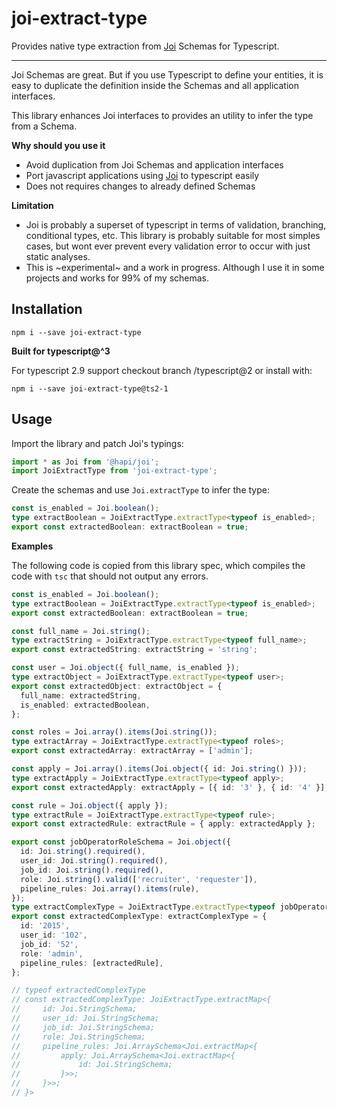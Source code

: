<!-- @format -->

# joi-extract-type

Provides native type extraction from [Joi](https://github.com/hapijs/joi) Schemas for Typescript.

---

Joi Schemas are great. But if you use Typescript to define your entities, it is easy to duplicate the definition inside the Schemas and all application interfaces.

This library enhances Joi interfaces to provides an utility to infer the type from a Schema.

**Why should you use it**

- Avoid duplication from Joi Schemas and application interfaces
- Port javascript applications using [Joi](https://github.com/hapijs/joi) to typescript easily
- Does not requires changes to already defined Schemas

**Limitation**

- Joi is probably a superset of typescript in terms of validation, branching, conditional types, etc. This library is probably suitable for most simples cases, but wont ever prevent every validation error to occur with just static analyses.
- This is ~experimental~ and a work in progress. Although I use it in some projects and works for 99% of my schemas.

## Installation

```
npm i --save joi-extract-type
```

**Built for typescript@^3**

For typescript 2.9 support checkout branch /typescript@2 or install with:

```
npm i --save joi-extract-type@ts2-1
```

## Usage

Import the library and patch Joi's typings:

```ts
import * as Joi from '@hapi/joi';
import JoiExtractType from 'joi-extract-type';
```

Create the schemas and use `Joi.extractType` to infer the type:

```ts
const is_enabled = Joi.boolean();
type extractBoolean = JoiExtractType.extractType<typeof is_enabled>;
export const extractedBoolean: extractBoolean = true;
```

**Examples**

The following code is copied from this library spec, which compiles the code with `tsc` that should not output any errors.

```ts
const is_enabled = Joi.boolean();
type extractBoolean = JoiExtractType.extractType<typeof is_enabled>;
export const extractedBoolean: extractBoolean = true;

const full_name = Joi.string();
type extractString = JoiExtractType.extractType<typeof full_name>;
export const extractedString: extractString = 'string';

const user = Joi.object({ full_name, is_enabled });
type extractObject = JoiExtractType.extractType<typeof user>;
export const extractedObject: extractObject = {
  full_name: extractedString,
  is_enabled: extractedBoolean,
};

const roles = Joi.array().items(Joi.string());
type extractArray = JoiExtractType.extractType<typeof roles>;
export const extractedArray: extractArray = ['admin'];

const apply = Joi.array().items(Joi.object({ id: Joi.string() }));
type extractApply = JoiExtractType.extractType<typeof apply>;
export const extractedApply: extractApply = [{ id: '3' }, { id: '4' }];

const rule = Joi.object({ apply });
type extractRule = JoiExtractType.extractType<typeof rule>;
export const extractedRule: extractRule = { apply: extractedApply };

export const jobOperatorRoleSchema = Joi.object({
  id: Joi.string().required(),
  user_id: Joi.string().required(),
  job_id: Joi.string().required(),
  role: Joi.string().valid(['recruiter', 'requester']),
  pipeline_rules: Joi.array().items(rule),
});
type extractComplexType = JoiExtractType.extractType<typeof jobOperatorRoleSchema>;
export const extractedComplexType: extractComplexType = {
  id: '2015',
  user_id: '102',
  job_id: '52',
  role: 'admin',
  pipeline_rules: [extractedRule],
};

// typeof extractedComplexType
// const extractedComplexType: JoiExtractType.extractMap<{
//     id: Joi.StringSchema;
//     user_id: Joi.StringSchema;
//     job_id: Joi.StringSchema;
//     role: Joi.StringSchema;
//     pipeline_rules: Joi.ArraySchema<Joi.extractMap<{
//         apply: Joi.ArraySchema<Joi.extractMap<{
//             id: Joi.StringSchema;
//         }>>;
//     }>>;
// }>
```
